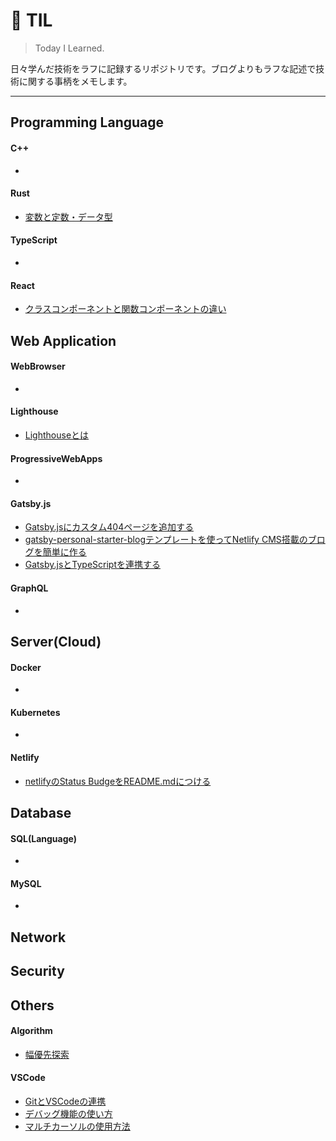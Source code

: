 # 📝 TIL
> Today I Learned.

日々学んだ技術をラフに記録するリポジトリです。ブログよりもラフな記述で技術に関する事柄をメモします。

---

## Programming Language
#### C++
- 
#### Rust
- [変数と定数・データ型](https://github.com/k2font/til/blob/master/Rust/Variables/variables.md)
#### TypeScript
- 
#### React
- [クラスコンポーネントと関数コンポーネントの違い](React/class-component-vs-function-component.md)

## Web Application
#### WebBrowser
- 
#### Lighthouse
- [Lighthouseとは](/Lighthouse/whats-lighthouse.md)
#### ProgressiveWebApps
- 
#### Gatsby.js
- [Gatsby.jsにカスタム404ページを追加する](Gatsby.js/add-404-page.md)
- [gatsby-personal-starter-blogテンプレートを使ってNetlify CMS搭載のブログを簡単に作る](Gatsby.js/gatsby-personal-starter-blog.md)
- [Gatsby.jsとTypeScriptを連携する](Gatsby.js/typescript-with-gatsby.md)
#### GraphQL
- 

## Server(Cloud)
#### Docker
- 
#### Kubernetes
- 
#### Netlify
- [netlifyのStatus BudgeをREADME.mdにつける](netlify/status-badge.md)

## Database
#### SQL(Language)
- 
#### MySQL
- 

## Network

## Security

## Others
#### Algorithm
- [幅優先探索](/Algorithm/bfs.md)

#### VSCode
- [GitとVSCodeの連携](/VSCode/vscode_git.md)
- [デバッグ機能の使い方](/VSCode/debug.md)
- [マルチカーソルの使用方法](/VSCode/multi-cursor.md)